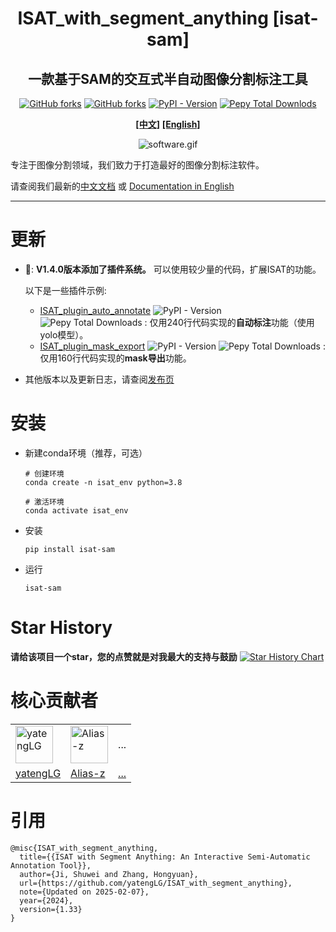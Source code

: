 <h1 align='center'>ISAT_with_segment_anything [isat-sam]</h1>
<h2 align='center'>一款基于SAM的交互式半自动图像分割标注工具</h2>
<p align='center'>
    <a href='https://github.com/yatengLG/ISAT_with_segment_anything' target="_blank"><img alt="GitHub forks" src="https://img.shields.io/github/stars/yatengLG/ISAT_with_segment_anything"></a>
    <a href='https://github.com/yatengLG/ISAT_with_segment_anything' target="_blank"><img alt="GitHub forks" src="https://img.shields.io/github/forks/yatengLG/ISAT_with_segment_anything"></a>
    <a href='https://pypi.org/project/isat-sam/' target="_blank"><img alt="PyPI - Version" src="https://img.shields.io/pypi/v/isat-sam?style=social&logo=pypi"></a>
    <a href='https://pypi.org/project/isat-sam/' target="_blank"><img alt="Pepy Total Downlods" src="https://img.shields.io/pepy/dt/isat-sam?style=social&logo=pypi"></a>
</p>
<p align='center'>
    <a href='README-cn.md'><b>[中文]</b></a>
    <a href='README.md'><b>[English]</b></a>
</p>
<p align='center'><img src="./display/software.gif" alt="software.gif"></p>

专注于图像分割领域，我们致力于打造最好的图像分割标注软件。

请查阅我们最新的[中文文档](https://isat-sam.readthedocs.io/zh-cn/latest/) 或 [Documentation in English](https://isat-sam.readthedocs.io/en/latest/#)

---

# 更新
- &#x1F389;: **V1.4.0版本添加了插件系统。** 可以使用较少量的代码，扩展ISAT的功能。
  
    以下是一些插件示例:
  - [ISAT_plugin_auto_annotate](https://github.com/yatengLG/ISAT_plugin_auto_annotate) ![PyPI - Version](https://img.shields.io/pypi/v/isat-plugin-auto-annotate?style=social&logo=pypi)
 ![Pepy Total Downloads](https://img.shields.io/pepy/dt/isat-plugin-auto-annotate?style=social) : 仅用240行代码实现的**自动标注**功能（使用yolo模型）。
  - [ISAT_plugin_mask_export](https://github.com/yatengLG/ISAT_plugin_mask_export) ![PyPI - Version](https://img.shields.io/pypi/v/isat-plugin-mask-export?style=social&logo=pypi)
![Pepy Total Downloads](https://img.shields.io/pepy/dt/isat-plugin-mask-export?style=social) : 仅用160行代码实现的**mask导出**功能。

- 其他版本以及更新日志，请查阅[发布页](https://github.com/yatengLG/ISAT_with_segment_anything/releases)

# 安装

- 新建conda环境（推荐，可选）
    ```shell
    # 创建环境
    conda create -n isat_env python=3.8
    
    # 激活环境
    conda activate isat_env
    ```

- 安装
    ```shell
    pip install isat-sam
    ```

- 运行
    ```shell
    isat-sam
    ```

# Star History

**请给该项目一个star，您的点赞就是对我最大的支持与鼓励**
[![Star History Chart](https://api.star-history.com/svg?repos=yatengLG/ISAT_with_segment_anything&type=Date)](https://star-history.com/#yatengLG/ISAT_with_segment_anything&Date)


# 核心贡献者

<table border="0">
<tr>
    <td><img alt="yatengLG" src="https://avatars.githubusercontent.com/u/31759824?v=4" width="60" height="60" href="">
    <td><img alt="Alias-z" src="https://avatars.githubusercontent.com/u/66273343?v=4" width="60" height="60" href="">
    <td>...
</td>
</tr>
<tr>
  <td><a href="https://github.com/yatengLG">yatengLG</a>
  <td><a href="https://github.com/Alias-z">Alias-z</a>
    <td><a href="https://github.com/yatengLG/ISAT_with_segment_anything/graphs/contributors">...</a>
</tr>
</table>


# 引用
```text
@misc{ISAT_with_segment_anything,
  title={{ISAT with Segment Anything: An Interactive Semi-Automatic Annotation Tool}},
  author={Ji, Shuwei and Zhang, Hongyuan},
  url={https://github.com/yatengLG/ISAT_with_segment_anything},
  note={Updated on 2025-02-07},
  year={2024},
  version={1.33}
}
```
